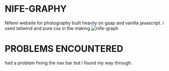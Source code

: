# NIFE-GRAPHY
Nifemi website for photography built heavily on gsap and vanilla javascript.
i used tailwind and pure css in the making
![nife-graph](https://user-images.githubusercontent.com/103334963/193362989-fbda43d0-3b7d-4394-abdb-8b415faec804.png)

# PROBLEMS ENCOUNTERED
 had a problem fixing the nav bar but i found  my way through.
    
